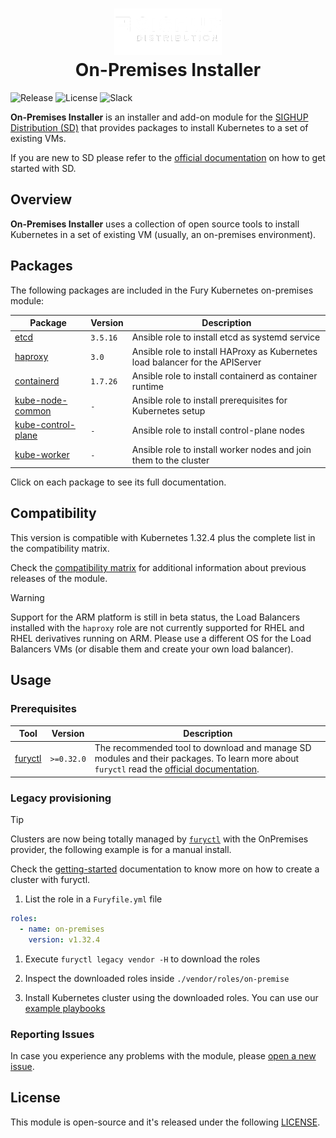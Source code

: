 <!-- markdownlint-disable MD033 -->
<h1 align="center">
<picture>
  <source media="(prefers-color-scheme: dark)" srcset="https://raw.githubusercontent.com/sighupio/distribution/refs/heads/main/docs/assets/white-logo.png">
  <source media="(prefers-color-scheme: light)" srcset="https://raw.githubusercontent.com/sighupio/distribution/refs/heads/main/docs/assets/black-logo.png">
  <img alt="Shows a black logo in light color mode and a white one in dark color mode." src="https://raw.githubusercontent.com/sighupio/distribution/refs/heads/main/docs/assets/white-logo.png">
</picture><br/>
  On-Premises Installer
</h1>
<!-- markdownlint-enable MD033 -->

![Release](https://img.shields.io/badge/Latest%20Release-v1.32.4-blue)
![License](https://img.shields.io/github/license/sighupio/installer-on-premises?label=License)
![Slack](https://img.shields.io/badge/slack-@kubernetes/fury-yellow.svg?logo=slack&label=Slack)

<!-- <SD-DOCS> -->

**On-Premises Installer** is an installer and add-on module for the [SIGHUP Distribution (SD)][sd-repo] that provides
packages to install Kubernetes to a set of existing VMs.

If you are new to SD please refer to the [official documentation][sd-docs] on how to get started with SD.

## Overview

**On-Premises Installer** uses a collection of open source tools to install Kubernetes in a set of existing VM (usually, an on-premises environment).

## Packages

The following packages are included in the Fury Kubernetes on-premises module:

| Package                                        | Version  | Description                                                                   |
| ---------------------------------------------- | -------- | ----------------------------------------------------------------------------- |
| [etcd](roles/etcd)                             | `3.5.16` | Ansible role to install etcd as systemd service                               |
| [haproxy](roles/haproxy)                       | `3.0`    | Ansible role to install HAProxy as Kubernetes load balancer for the APIServer |
| [containerd](roles/containerd)                 | `1.7.26` | Ansible role to install containerd as container runtime                       |
| [kube-node-common](roles/kube-node-common)     | `-`      | Ansible role to install prerequisites for Kubernetes setup                    |
| [kube-control-plane](roles/kube-control-plane) | `-`      | Ansible role to install control-plane nodes                                   |
| [kube-worker](roles/kube-worker)               | `-`      | Ansible role to install worker nodes and join them to the cluster             |

Click on each package to see its full documentation.

## Compatibility

This version is compatible with Kubernetes 1.32.4 plus the complete list in the compatibility matrix.

Check the [compatibility matrix][compatibility-matrix] for additional information about previous releases of the module.

> [!WARNING]
> Support for the ARM platform is still in beta status, the Load Balancers installed with the `haproxy` role are not currently supported for RHEL and RHEL derivatives running on ARM. Please use a different OS for the Load Balancers VMs (or disable them and create your own load balancer).

## Usage

### Prerequisites

| Tool                    | Version    | Description                                                                                                                                                |
| ----------------------- | ---------- | ---------------------------------------------------------------------------------------------------------------------------------------------------------- |
| [furyctl][furyctl-repo] | `>=0.32.0` | The recommended tool to download and manage SD modules and their packages. To learn more about `furyctl` read the [official documentation][furyctl-repo]. |

### Legacy provisioning

> [!TIP]
> Clusters are now being totally managed by [`furyctl`][furyctl-repo] with the OnPremises provider, the following example is for a manual install.
>
> Check the [getting-started][getting-started] documentation to know more on how to create a cluster with furyctl.

1. List the role in a `Furyfile.yml` file

```yaml
roles:
  - name: on-premises
    version: v1.32.4
```

1. Execute `furyctl legacy vendor -H` to download the roles

2. Inspect the downloaded roles inside `./vendor/roles/on-premise`

3. Install Kubernetes cluster using the downloaded roles. You can use our [example playbooks](examples/playbooks)

<!-- Links -->

[furyctl-repo]: https://github.com/sighupio/furyctl
[compatibility-matrix]: https://github.com/sighupio/fury-kubernetes-on-premises/blob/master/docs/COMPATIBILITY_MATRIX.md
[sd-repo]: https://github.com/sighupio/fury-distribution
[sd-docs]: https://docs.kubernetesfury.com/docs/distribution/
[getting-started]: https://docs.kubernetesfury.com/docs/getting-started/fury-on-vms

<!-- </SD-DOCS> -->

<!-- <FOOTER> -->

### Reporting Issues

In case you experience any problems with the module, please [open a new issue](https://github.com/sighupio/installer-on-premises/issues/new/choose).

## License

This module is open-source and it's released under the following [LICENSE](LICENSE).

<!-- </FOOTER> -->
